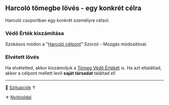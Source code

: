 ## Harcoló tömegbe lövés - egy konkrét célra

Harcoló csoportban egy konkrét személyre célzol.

### Védő Érték kiszámítása

Szokásos módon a "[Harcoló célpont](../072_tavharc_ve_szorzo_oszto.md#szorz%C3%B3---mozg%C3%A1s-m%C3%B3dos%C3%ADt%C3%B3)" Szorzó - Mozgás módosítóval.


### Elvétett lövés

Ha elvétetted, akkor kiszámoljuk a [Tömeg Védő Értékét](harcolo_tomegbe_loves__barki_jo_talalatnak.md) is. Ha azt eltaláltad, akkor a célpont mellett levő **saját társadat** találtad el!


---

🔗 [Szituációk](../160_szituaciok.md) ↑

⚜️ [Nyitóoldal](../start.md#16-szitu%C3%A1ci%C3%B3k)
